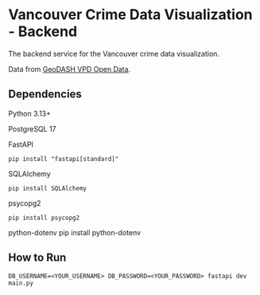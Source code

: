 # Vancouver Crime Data Visualization - Backend
The backend service for the Vancouver crime data visualization.

Data from [GeoDASH VPD Open Data](https://geodash.vpd.ca/opendata/#).

## Dependencies
Python 3.13+

PostgreSQL 17

FastAPI

    pip install "fastapi[standard]"

SQLAlchemy

    pip install SQLAlchemy
  
psycopg2

    pip install psycopg2

python-dotenv
    pip install python-dotenv

## How to Run
    DB_USERNAME=<YOUR_USERNAME> DB_PASSWORD=<YOUR_PASSWORD> fastapi dev main.py
